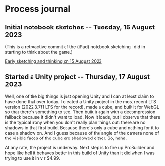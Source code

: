 # Process journal

## Initial notebook sketches -- Tuesday, 15 August 2023

(This is a retroactive commit of the (iPad) notebook sketching I did in starting to think about the game.)

[Early sketching and thinking on 15 August 2023](./pdfs/2023-08-15.pdf)

## Started a Unity project -- Thursday, 17 August 2023

Well, one of the big things is just opening Unity and I can at least claim to have done that over today. I created a Unity project in the most recent LTS version (2022.3.7f1 LTS for the record), made a cube, and built it for WebGL so that there's something to see. Then built it again with a decompression fallback because it didn't want to load. Now it loads, but I observe that there is the typical irony when you don't really plan things out: there are no shadows in that first build. Because there's only a cube and nothing for it to case a shadow on. And I guess because of the angle of the camera none of the visible faces of the cube are shadowed either. So, haha.

At any rate, the project is underway. Next step is to fire up ProBuilder and hope like hell it behaves better in this build of Unity than it did when I was trying to use it in v r $4.99.
